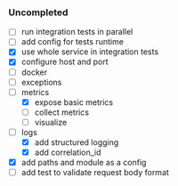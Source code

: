 ### Uncompleted
- [ ] run integration tests in parallel
- [ ] add config for tests runtime
- [X] use whole service in integration tests
- [X] configure host and port
- [ ] docker
- [ ] exceptions
- [ ] metrics
  - [X] expose basic metrics
  - [ ] collect metrics
  - [ ] visualize
- [ ] logs
  - [X] add structured logging
  - [X] add correlation_id
- [X] add paths and module as a config
- [ ] add test to validate request body format
